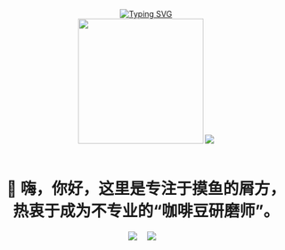 <div align="center"> 
  <!-- dynamic typing effect 动态打字效果 -->
  <div><a href="https://git.io/typing-svg"><img src="https://readme-typing-svg.demolab.com?font=Fira+Code&pause=1000&width=435&lines=%E5%A4%A7%E6%BB%A1%E5%88%99%E6%BA%A2%EF%BC%8C%E5%B0%8F%E6%BB%A1%E5%88%99%E5%AE%89%EF%BC%8C%E4%BA%BA%E7%94%9F%E5%B0%8F%E6%BB%A1%E8%83%9C%E4%B8%87%E5%85%A8%EF%BC%81" alt="Typing SVG" /></a>
  </div>


  <!-- CSDN 数据统计 -->
  <div align="center">
    <!-- knock code pictures 敲代码的图片 -->
    <picture>
      <source media="(prefers-color-scheme: dark)" srcset="https://cdn.jsdelivr.net/gh/sun0225SUN/sun0225SUN/assets/images/coding.gif" />
      <source media="(prefers-color-scheme: light)" srcset="https://cdn.jsdelivr.net/gh/sun0225SUN/sun0225SUN/assets/images/developer.svg" height="225px" />
      <img src="https://cdn.jsdelivr.net/gh/sun0225SUN/sun0225SUN/assets/images/coding.gif" />
    </picture>
    <img src="ttps://stats.justsong.cn/api/csdn?id=m0_68389211"> 
  </div>
  
  <!-- for beauty 留个空行好看点 -->
  <div>&nbsp;</div>

  <h1>🙋 嗨，你好，这里是专注于摸鱼的屑方，热衷于成为不专业的“咖啡豆研磨师”。</h1>

  <!-- profile logo 个人资料徽标 -->
  <div>
    <a href="https://blog.csdn.net/m0_68389211?spm=1000.2115.3001.5343"><img src="https://img.shields.io/badge/CSDN-尽力不摆烂的阿方-red" /></a>&emsp;
    <img src="https://img.shields.io/badge/QQ-1059721114-green?logo=tencentqq" />&emsp;
    <!-- visitor -->
  </div> 
  <!-- for beauty 留个空行好看点 -->
  <div>&nbsp;</div>
</div>
